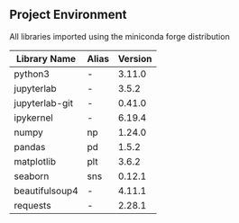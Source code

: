 ## Project Environment

All libraries imported using the miniconda forge distribution

| Library Name | Alias | Version |
| ------------ | ----- | ------- |
| python3 | - | 3.11.0 |
| jupyterlab | - | 3.5.2 |
| jupyterlab-git | - | 0.41.0 |
| ipykernel | - | 6.19.4 |
| numpy | np | 1.24.0 |
| pandas | pd | 1.5.2 |
| matplotlib | plt | 3.6.2 |
| seaborn | sns | 0.12.1 |
| beautifulsoup4 | - | 4.11.1 |
| requests | - | 2.28.1 |